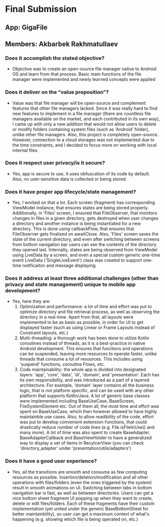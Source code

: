# Final Submission

## App: GigaFile

## Members: Akbarbek Rakhmatullaev

### Does it accomplish the stated objective?
- Objective was to create an open-source file manager native to Android OS and learn from that process. Basic main functions of the file manager were implemented and newly learned concepts were applied

### Does it deliver on the “value proposition”?
- Value was that file manager will be open-source and complement features that other file managers lacked. Since it was really hard to find new features to implement in a file manager (there are countless file managers available on the market, and each contributed in its own way), I came up with only a new addition that would not allow users to delete or modify folders containing system files (such as 'Android' folder), unlike other file managers. Also, this project is completely open-source. However, connection to a cloud storages was not implemented due to the time constraints, and I decided to focus more on working with local internal files

### Does it respect user privacy/is it secure?
- Yes, app is secure to use, it uses obfuscation of its code by default. Also, no user-sensitive data is collected or being stored.

### Does it have proper app lifecycle/state management?
- Yes, I worked on that a lot. Each screen (fragment) has corresponding ViewModel instance, that ensures states are being stored properly. Additionally, in 'Files' screen, I ensured that FileObserver, that monitors changes in files in a given directory, gets destroyed when user changes a directory and another instance is being instantiated for a new directory. This is done using callbackFlow, that ensures that FileObserver gets finalized on awaitClose. Also, 'Files' screen saves the state of the current directory, and even after switching between screens from bottom navigation bar users can see the contents of the directory they opened last. Internally, states are being observed from ViewModel using LiveData by a screen, and even a special custom generic one-time event LiveData ('SingleLiveEvent') class was created to support one-time notificaiton and message displaying 

### Does it address at least three additional challenges (other than privacy and state management) unique to mobile app development?
- Yes, here they are:
  1. Optimization and performance: a lot of time and effort was put to optimize directory and file retrieval process, as well as observing the directory in a real-time. Apart from that, all layouts were implemented to be as basic as possible, in order for UI to get displayed faster (such as using Linear or Frame Layouts instead of Constraint layouts, etc.)
  2. Multi-threading: a thorough work has been done to utilize Kotlin coroutines instead of threads, as it is a best-practice in native Android development. This ensures that functions and operations can be suspended, leaving more resources to operate faster, unlike threads that consume a lot of resources. This includes using 'suspend' functions, coroutine Flows, etc. 
  3. Code maintainability: the whole app is divided into designated layers: 'app', 'core', 'data', 'di', 'domain', and 'presentation'. Each has its own responsibility, and was introduced as a part of a layered architecture. For example, 'domain' layer contains all the business logic, that is not platform specific, and can be used with any other platform that supports Kotlin/Java. A lot of generic base classes were implemented including BaseUseCase, BaseScreen, FileSystemElement etc. Out of them all, the most time and effort was spent on BaseUseCase, which then however allowed to have highly maintainble use cases. Also, to allow readibility of the code, effort was put to develop convenient extension-functions, that could drastically reduce number of code lines (e.g. File.isFileInUse() and many more). A lot of time was also spent to create BaseAdapter, BaseAdapterCallback and BaseViewHolder to have a generalized way to display a set of items in RecylcerView (you can check 'directory_adapter' under 'presentation/utils/adapters')

### Does it have a good user experience?
- Yes, all the transitions are smooth and consume as few computing resources as possible. Insertion/deletion/modification and all other operations with files/folders (even the ones triggered by the system) result in smooth animations on UI. Switching between tabs in bottom navigation bar is fast, as well as between directories. Users can get a nice bottom sheet fragment UI popping up when they want to create, delete or edit files/folders. Each of these fragments have their custom implementation (yet united under the generic BaseBottomSheet for better maintainbility), so user can get a maximum context of what's happening (e.g. showing which file is being operated on, etc.)



